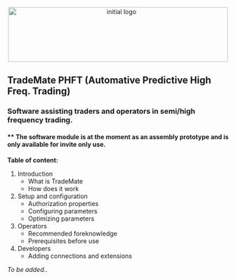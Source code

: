 <p align="center">
    <img src="https://skyinformatics.biz/images/TradeMateLogo.png" width="500" height="125" alt="initial logo"/>
</p>


## TradeMate PHFT (Automative Predictive High Freq. Trading)
### Software assisting traders and operators in semi/high frequency trading.

#### ** The software module is at the moment as an assembly prototype and is only available for invite only use.

**Table of content:**
1. Introduction
    * What is TradeMate
    * How does it work
2. Setup and configuration
    * Authorization properties
    * Configuring parameters
    * Optimizing parameters
3. Operators
    * Recommended foreknowledge
    * Prerequisites before use
4. Developers
    * Adding connections and extensions
    

*To be added..*
